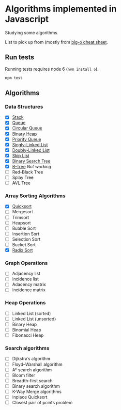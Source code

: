 # Algorithms implemented in Javascript

Studying some algorithms.

List to pick up from (mostly from [big-o cheat sheet](http://bigocheatsheet.com).

## Run tests

Running tests requires node 6 (`nvm install 6`).

```sh
npm test
```

## Algorithms

### Data Structures

* [x] [Stack](data-structures/stack)
* [x] [Queue](data-structures/queue/simple-queue)
* [x] [Circular Queue](data-structures/queue/circular-queue)
* [x] [Binary Heap](data-structures/heap/binary-heap)
* [x] [Priority Queue](data-structures/queue/priority-queue)
* [x] [Singly-Linked List](data-structures/linked-list/singly-linked-list)
* [x] [Doubly-Linked List](data-structures/linked-list/doubly-linked-list)
* [x] [Skip List](data-structures/linked-list/skip-list)
* [x] [Binary Search Tree](data-structures/tree/binary-search-tree)
* [x] [B-Tree](data-structures/tree/b-tree) *Not working*
* [ ] Red-Black Tree
* [ ] Splay Tree
* [ ] AVL Tree

### Array Sorting Algorithms

* [x] [Quicksort](sorting/quick-sort)
* [ ] Mergesort
* [ ] Trimsort
* [ ] Heapsort
* [ ] Bubble Sort
* [ ] Insertion Sort
* [ ] Selection Sort
* [ ] Bucket Sort
* [x] [Radix Sort](sorting/radix-sort)

### Graph Operations

* [ ] Adjacency list
* [ ] Incidence list
* [ ] Adacency matrix
* [ ] Incidence matrix

### Heap Operations

* [ ] Linked List (sorted)
* [ ] Linked List (unsorted)
* [ ] Binary Heap
* [ ] Binomial Heap
* [ ] Fibonacci Heap

### Search algorithms

* [ ] Dijkstra’s algorithm
* [ ] Floyd–Warshall algorithm
* [ ] A* search algorithm
* [ ] Bloom filter
* [ ] Breadth-first search
* [ ] Binary search algorithm
* [ ] K-Way Merge algorithms
* [ ] Inplace Quicksort
* [ ] Closest pair of points problem
